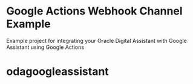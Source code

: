 # Google Actions Webhook Channel Example

Example project for integrating your Oracle Digital Assistant with Google Assistant using Google Actions 
# odagoogleassistant
